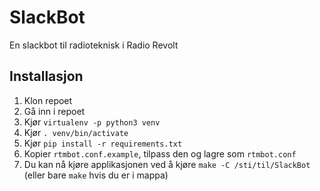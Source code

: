 # SlackBot
En slackbot til radioteknisk i Radio Revolt

## Installasjon

1. Klon repoet
2. Gå inn i repoet
3. Kjør `virtualenv -p python3 venv`
4. Kjør `. venv/bin/activate`
5. Kjør `pip install -r requirements.txt`
6. Kopier `rtmbot.conf.example`, tilpass den og lagre som `rtmbot.conf`
6. Du kan nå kjøre applikasjonen ved å kjøre `make -C /sti/til/SlackBot` (eller
   bare `make` hvis du er i mappa)
